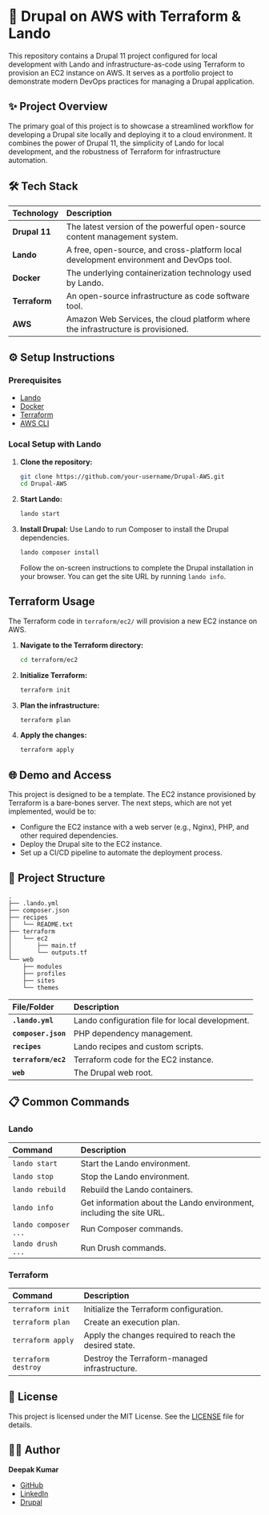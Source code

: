 
# 🚀 Drupal on AWS with Terraform & Lando

This repository contains a Drupal 11 project configured for local development with Lando and infrastructure-as-code using Terraform to provision an EC2 instance on AWS. It serves as a portfolio project to demonstrate modern DevOps practices for managing a Drupal application.

## ✨ Project Overview

The primary goal of this project is to showcase a streamlined workflow for developing a Drupal site locally and deploying it to a cloud environment. It combines the power of Drupal 11, the simplicity of Lando for local development, and the robustness of Terraform for infrastructure automation.

## 🛠️ Tech Stack

| Technology | Description |
| :--- | :--- |
| **Drupal 11** | The latest version of the powerful open-source content management system. |
| **Lando** | A free, open-source, and cross-platform local development environment and DevOps tool. |
| **Docker** | The underlying containerization technology used by Lando. |
| **Terraform** | An open-source infrastructure as code software tool. |
| **AWS** | Amazon Web Services, the cloud platform where the infrastructure is provisioned. |

## ⚙️ Setup Instructions

### Prerequisites

- [Lando](https://lando.dev/download/)
- [Docker](https://www.docker.com/products/docker-desktop)
- [Terraform](https://learn.hashicorp.com/tutorials/terraform/install-cli)
- [AWS CLI](https://aws.amazon.com/cli/)

### Local Setup with Lando

1.  **Clone the repository:**
    ```bash
    git clone https://github.com/your-username/Drupal-AWS.git
    cd Drupal-AWS
    ```

2.  **Start Lando:**
    ```bash
    lando start
    ```

3.  **Install Drupal:**
    Use Lando to run Composer to install the Drupal dependencies.
    ```bash
    lando composer install
    ```
    Follow the on-screen instructions to complete the Drupal installation in your browser. You can get the site URL by running `lando info`.

##  Terraform Usage

The Terraform code in `terraform/ec2/` will provision a new EC2 instance on AWS.

1.  **Navigate to the Terraform directory:**
    ```bash
    cd terraform/ec2
    ```

2.  **Initialize Terraform:**
    ```bash
    terraform init
    ```

3.  **Plan the infrastructure:**
    ```bash
    terraform plan
    ```

4.  **Apply the changes:**
    ```bash
    terraform apply
    ```

## 🌐 Demo and Access

This project is designed to be a template. The EC2 instance provisioned by Terraform is a bare-bones server. The next steps, which are not yet implemented, would be to:

-   Configure the EC2 instance with a web server (e.g., Nginx), PHP, and other required dependencies.
-   Deploy the Drupal site to the EC2 instance.
-   Set up a CI/CD pipeline to automate the deployment process.

## 📂 Project Structure

```
.
├── .lando.yml
├── composer.json
├── recipes
│   └── README.txt
├── terraform
│   └── ec2
│       ├── main.tf
│       └── outputs.tf
└── web
    ├── modules
    ├── profiles
    ├── sites
    └── themes
```

| File/Folder | Description |
| :--- | :--- |
| **`.lando.yml`** | Lando configuration file for local development. |
| **`composer.json`** | PHP dependency management. |
| **`recipes`** | Lando recipes and custom scripts. |
| **`terraform/ec2`** | Terraform code for the EC2 instance. |
| **`web`** | The Drupal web root. |

## 📋 Common Commands

### Lando

| Command | Description |
| :--- | :--- |
| `lando start` | Start the Lando environment. |
| `lando stop` | Stop the Lando environment. |
| `lando rebuild` | Rebuild the Lando containers. |
| `lando info` | Get information about the Lando environment, including the site URL. |
| `lando composer ...` | Run Composer commands. |
| `lando drush ...` | Run Drush commands. |

### Terraform

| Command | Description |
| :--- | :--- |
| `terraform init` | Initialize the Terraform configuration. |
| `terraform plan` | Create an execution plan. |
| `terraform apply` | Apply the changes required to reach the desired state. |
| `terraform destroy` | Destroy the Terraform-managed infrastructure. |

## 📄 License

This project is licensed under the MIT License. See the [LICENSE](LICENSE) file for details.

## 👨‍💻 Author

**Deepak Kumar**

-   [GitHub](https://github.com/deepakaryan1988)
-   [LinkedIn](https://www.linkedin.com/in/deepakaryan1988)
-   [Drupal](https://www.drupal.org/u/deepakaryan1988)

